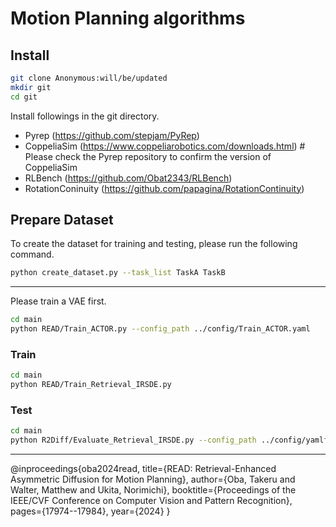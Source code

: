 # Motion Planning algorithms
## Install

```sh
git clone Anonymous:will/be/updated
mkdir git
cd git
```

Install followings in the git directory.

- Pyrep (<https://github.com/stepjam/PyRep>)
- CoppeliaSim (<https://www.coppeliarobotics.com/downloads.html>) # Please check the Pyrep repository to confirm the version of CoppeliaSim
- RLBench (<https://github.com/Obat2343/RLBench>)
- RotationConinuity (<https://github.com/papagina/RotationContinuity>)

## Prepare Dataset

To create the dataset for training and testing, please run the following command.

```sh
python create_dataset.py --task_list TaskA TaskB
```

***

Please train a VAE first.

```sh
cd main
python READ/Train_ACTOR.py --config_path ../config/Train_ACTOR.yaml
```

### Train

```sh
cd main
python READ/Train_Retrieval_IRSDE.py
```

### Test

```sh
cd main
python R2Diff/Evaluate_Retrieval_IRSDE.py --config_path ../config/yamlfilename --model_path /path/to/pthfile --tasks PickUpCup --inf_method_list retrieve_from_SPE
```

***

@inproceedings{oba2024read,
  title={READ: Retrieval-Enhanced Asymmetric Diffusion for Motion Planning},
  author={Oba, Takeru and Walter, Matthew and Ukita, Norimichi},
  booktitle={Proceedings of the IEEE/CVF Conference on Computer Vision and Pattern Recognition},
  pages={17974--17984},
  year={2024}
}
